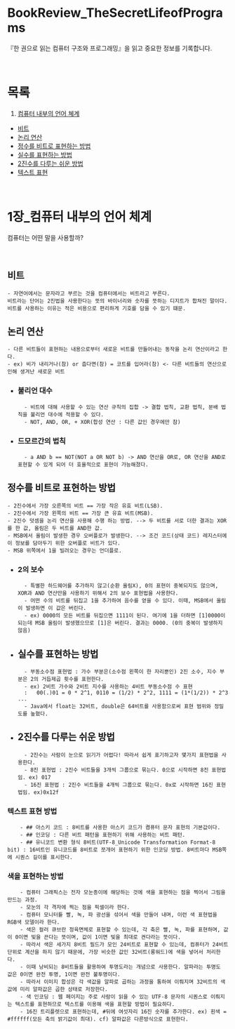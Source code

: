 # BookReview_TheSecretLifeofPrograms
『한 권으로 읽는 컴퓨터 구조와 프로그래밍』을 읽고 중요한 정보를 기록합니다.

<br>

# 목록

1. [컴퓨터 내부의 언어 쳬계](#컴퓨터-내부의-언어-체계) <br>
-  [비트](#비트)<br>
-  [논리 연산](#논리-연산)<br>
-  [정수를 비트로 표현하는 방법](#정수를-비트로-표현하는-방법)<br>
-  [실수를 표현하는 방법](#실수를-표현하는-방법)<br>
-  [2진수를 다루는 쉬운 방법](#2진수를-다루는-쉬운-방법)<br>
-  [텍스트 표현](#텍스트-표현)<br>
<br>

# 1장_컴퓨터 내부의 언어 체계
컴퓨터는 어떤 말을 사용할까?

<br>


## 비트

    - 자연어에서는 문자라고 부르는 것을 컴퓨터에서는 비트라고 부른다.
    비트라는 단어는 2진법을 사용한다는 뜻의 바이너리와 숫자를 뜻하는 디지트가 합쳐진 말이다.
    비트를 사용하는 이유는 적은 비용으로 편리하게 기호를 담을 수 있기 떄문.

## 논리 연산
    - 다른 비트들이 표현하는 내용으로부터 새로운 비트를 만들어내는 동작을 논리 연산이라고 한다.
    - ex) 비가 내리거나(참) or 춥다면(참) = 코트를 입어라(참) <- 다른 비트들의 연산으로 인해 생겨난 새로운 비트

- ### 불리언 대수
        - 비트에 대해 사용할 수 있는 연산 규칙의 집합 -> 결합 법칙, 교환 법칙, 분배 법칙을 불리언 대수에 적용할 수 있다. 
        - NOT, AND, OR, + XOR(합성 연산 : 다른 값인 경우에만 참)

- ### 드모르간의 법칙
        - a AND b == NOT(NOT a OR NOT b) -> AND 연산을 OR로, OR 연산을 AND로 표현할 수 있게 되어 더 효율적으로 표현이 가능해졌다.

## 정수를 비트로 표현하는 방법
    - 2진수에서 가장 오른쪽의 비트 == 가장 작은 유효 비트(LSB).
    - 2진수에서 가장 왼쪽의 비트 == 가장 큰 유효 비트(MSB).
    - 2진수 덧셈을 논리 연산을 사용해 수행 하는 방법. --> 두 비트를 서로 더한 결과는 XOR를 한 값, 올림은 두 비트를 AND한 값.
    - MSB에서 올림이 발생한 경우 오버플로가 발생한다. --> 조건 코드(상태 코드) 레지스터에 이 정보를 담아두기 위한 오버플로 비트가 있다. 
    - MSB 위쪽에서 1을 빌려오는 경우는 언더플로.
    
- ### 2의 보수
        - 특별한 하드웨어를 추가하지 않고(순환 올림X), 0의 표현이 중복되지도 않으며, XOR과 AND 연산만을 사용하기 위해서 2의 보수 표현법을 사용한다.
        - 어떤 수의 비트를 뒤집고 1을 추가하여 음수를 얻을 수 있다. 이때, MSB에서 올림이 발생하면 이 값은 버린다.
        - ex) 0000의 모든 비트를 뒤집으면 1111이 된다. 여기에 1을 더하면 [1]0000이 되는데 MSB 올림이 발생했으므로 [1]은 버린다. 결과는 0000. (0의 중복이 발생하지 않음)


- ## 실수를 표현하는 방법
        - 부동소수점 표현법 : 가수 부분은(소수점 왼쪽이 한 자리뿐인) 2진 소수, 지수 부분은 2의 거듭제곱 횟수를 표현한다.
        - ex) 2비트 가수와 2비트 지수를 사용하는 4비트 부동소수점 수 표현
        :   00(.)01 = 0 * 2^1, 0110 = (1/2) * 2^2, 1111 = (1*(1/2)) * 2^3 ...
        - Java에서 float는 32비트, double은 64비트를 사용함으로써 표현 범위와 정밀도를 높혔다.  

- ## 2진수를 다루는 쉬운 방법
        - 2진수는 사람이 눈으로 읽기가 어렵다! 따라서 쉽게 표기하고자 몇가지 표현법을 사용한다.
        - 8진 표현법 : 2진수 비트들을 3개씩 그룹으로 묶는다. 0으로 시작하면 8진 표현법임. ex) 017
        - 16진 표현법 : 2진수 비트들을 4개씩 그룹으로 묶는다. 0x로 시작하면 16진 표현법임. ex)0x12f

### 텍스트 표현 방법
        - ## 아스키 코드 : 8비트를 사용한 아스키 코드가 켬퓨터 문자 표현의 기본값이다.
        - ## 인코딩 : 다른 비트 패턴을 표현하기 위해 사용하는 비트 패턴.
        - ## 유니코드 변환 형식 8비트(UTF-8_Unicode Transformation Format-8 bit) : 16비트인 유니코드를 8비트로 쪼개어 표현하기 위한 인코딩 방법. 8비트마다 MSB쪽에 시퀀스 길이를 표시한다. 
    
### 색을 표현하는 방법
        - 컴퓨터 그래픽스는 전자 모눈종이에 해당하는 것에 색을 표현하는 점을 찍어서 그림을 만드는 과정.
        - 모눈의 각 격자에 찍는 점을 픽셀이라 한다.
        - 컴퓨터 모니터틑 빨, 녹, 파 광선을 섞어서 색을 만들어 내며, 이런 색 표현법을 RGB색 모델이라 한다. 
        - 색은 컬러 큐브란 정육면체로 표현할 수 있는데, 각 축은 빨, 녹, 파를 표현하며, 값이 0이면 빛을 끈다는 뜻이며, 값이 1이면 빛을 최대로 켠다라는 뜻이다.
        - 따라서 색은 세가지 8비트 필드가 모인 24비트로 표현할 수 있는데, 컴퓨터가 24비트 단위로 계산을 하지 않기 때문에, 가장 비슷한 값인 32비트(롱워드)에 색을 넣어서 처리한다.
        - 이때 낭비되는 8비트들을 활용하여 투명도라는 개념으로 사용한다. 알파라는 투명도 값은 0이면 완전 투명, 1이면 완전 불투명이다. 
        - 따라서 이미지 합성은 각 색값을 알파로 곱하는 과정을 통하여 이뤄지며 32비트의 색 값에 미리 알파값은 곱한 상태로 저장한다. 
        - 색 인코딩 : 웹 페이지는 주로 사람이 읽을 수 있는 UTF-8 문자의 시퀀스로 이뤄지는 텍스트를 표현하므로 텍스트를 이용해 색을 표현할 방법이 필요하다.
        - 16진 트리플렛으로 표현하는데, #뒤에 여섯자리 16진 숫자를 추가한다. ex) 흰색 = #ffffff(모든 축의 밝기값이 최대). cf) 알파값은 다른방식으로 표현한다.
